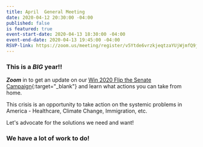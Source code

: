 ```yaml
---
title: April  General Meeting
date: 2020-04-12 20:30:00 -04:00
published: false
is featured: true
event-start-date: 2020-04-13 18:30:00 -04:00
event-end-date: 2020-04-13 19:45:00 -04:00
RSVP-link: https://zoom.us/meeting/register/v5Ytde6vrzkjeqtzaYUjWjmfQ9j3fZyq4A?link_id=3&can_id=9a7cc198611ac2a74f284fdda8e14f7e&source=email-indivisible-acton-weekly-newsletter-3312020&email_referrer=email_768444&email_subject=indivisible-acton-weekly-newsletter-472020
---
```


### This is a *BIG* year!!

***Zoom*** in to get an update on our [Win 2020 Flip the Senate Campaign](https://sites.google.com/view/win2020personalmonthlystrategy/home){:target="_blank"} and learn what actions you can take from home.

This crisis is an opportunity to take action on the systemic problems in America - Healthcare, Climate Change, Immigration, etc.

Let's advocate for the solutions we need and want!

### We have a lot of work to do!